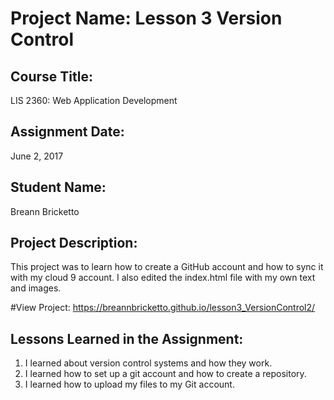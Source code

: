 # Project Name:  Lesson 3 Version Control

## Course Title:
LIS 2360:  Web Application Development

## Assignment Date:  
June 2, 2017

## Student Name:  
Breann Bricketto

## Project Description:
This project was to learn how to create a GitHub account and how to sync it with my cloud 9 account. I also edited the index.html file with my own text and images.

#View Project:
https://breannbricketto.github.io/lesson3_VersionControl2/

## Lessons Learned in the Assignment:
1. I learned about version control systems and how they work.
2. I learned how to set up a git account and how to create a repository.
3. I learned how to upload my files to my Git account.

